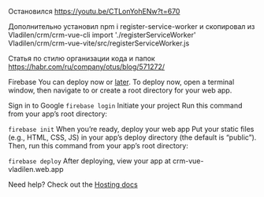 Остановился
  https://youtu.be/CTLonYohENw?t=670

Дополнительно установил
  npm i register-service-worker
  и скопировал из Vladilen/crm/crm-vue-cli
    import './registerServiceWorker'
    Vladilen/crm/crm-vue-vite/src/registerServiceWorker.js

Статья по стилю организации кода и папок
  https://habr.com/ru/company/otus/blog/571272/

Firebase
  You can deploy now or [later](https://firebase.google.com/docs/hosting/quickstart?authuser=0&hl=en). To deploy now, open a terminal window, then navigate to or create a root directory for your web app.

  Sign in to Google
  `firebase login`
  Initiate your project
  Run this command from your app’s root directory:

  `firebase init`
  When you’re ready, deploy your web app
  Put your static files (e.g., HTML, CSS, JS) in your app’s deploy directory (the default is “public”). Then, run this command from your app’s root directory:

  `firebase deploy`
  After deploying, view your app at crm-vue-vladilen.web.app

  Need help? Check out the [Hosting docs](https://firebase.google.com/docs/hosting/quickstart?authuser=0&hl=en)